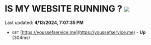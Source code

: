 # IS MY WEBSITE RUNNING ? [![](https://img.shields.io/static/v1?label=Sponsor&message=%E2%9D%A4&logo=GitHub&color=%23fe8e86)](https://github.com/sponsors/<username>)

Last updated: **4/13/2024, 7:07:35 PM**

- `GET` [https://youssefservice.me](https://youssefservice.me) - **Up** (304ms)
